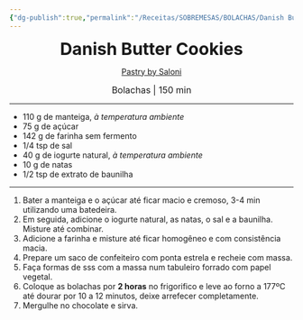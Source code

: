 ```yaml
---
{"dg-publish":true,"permalink":"/Receitas/SOBREMESAS/BOLACHAS/Danish Butter Cookies/","title":"Danish Butter Cookies","tags":["💚ok"]}
---
```


<div style="text-align: center;"> <span style="font-size: 30px;"><b>Danish Butter Cookies</b></span> </div>

<span class="center"> <center> [Pastry by Saloni](https://www.instagram.com/pastrybysaloni/) </center></span>

<div style="text-align: center;"> <span style="font-size: 16px;">  Bolachas | 150 min </span> </div>

---
 - 110 g de manteiga, *à temperatura ambiente*
 - 75 g de açúcar
 -  142 g de farinha sem fermento
 - 1/4 tsp de sal
 - 40 g de iogurte natural, *à temperatura ambiente*
 - 10 g de natas 
 - 1/2 tsp de extrato de baunilha 
---
1. Bater a manteiga e o açúcar até ficar macio e cremoso, 3-4 min utilizando uma batedeira.
2. Em seguida, adicione o iogurte natural, as natas, o sal e a baunilha. Misture até combinar.
3. Adicione a farinha e misture até ficar homogêneo e com consistência macia.
4. Prepare um saco de confeiteiro com ponta estrela e recheie com massa.
5. Faça formas de sss com a massa num tabuleiro forrado com papel vegetal.
6. Coloque as bolachas por **2 horas** no frigorifico e leve ao forno a 177ºC até dourar por 10 a 12 minutos, deixe arrefecer completamente. 
7. Mergulhe no chocolate e sirva.
